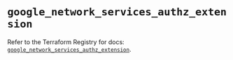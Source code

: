 # `google_network_services_authz_extension`

Refer to the Terraform Registry for docs: [`google_network_services_authz_extension`](https://registry.terraform.io/providers/hashicorp/google/6.35.0/docs/resources/network_services_authz_extension).
